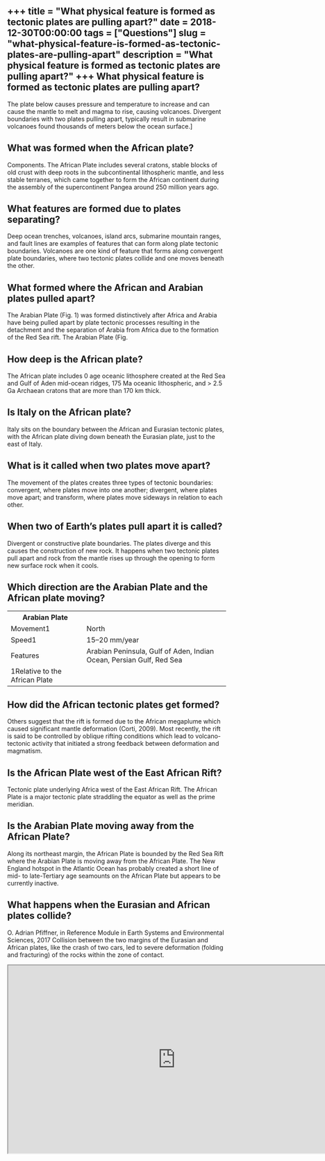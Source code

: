 +++
title = "What physical feature is formed as tectonic plates are pulling apart?"
date = 2018-12-30T00:00:00
tags = ["Questions"]
slug = "what-physical-feature-is-formed-as-tectonic-plates-are-pulling-apart"
description = "What physical feature is formed as tectonic plates are pulling apart?"
+++
What physical feature is formed as tectonic plates are pulling apart?
---------------------------------------------------------------------

The plate below causes pressure and temperature to increase and can cause the mantle to melt and magma to rise, causing volcanoes. Divergent boundaries with two plates pulling apart, typically result in submarine volcanoes found thousands of meters below the ocean surface.\]

What was formed when the African plate?
---------------------------------------

Components. The African Plate includes several cratons, stable blocks of old crust with deep roots in the subcontinental lithospheric mantle, and less stable terranes, which came together to form the African continent during the assembly of the supercontinent Pangea around 250 million years ago.

What features are formed due to plates separating?
--------------------------------------------------

Deep ocean trenches, volcanoes, island arcs, submarine mountain ranges, and fault lines are examples of features that can form along plate tectonic boundaries. Volcanoes are one kind of feature that forms along convergent plate boundaries, where two tectonic plates collide and one moves beneath the other.

What formed where the African and Arabian plates pulled apart?
--------------------------------------------------------------

The Arabian Plate (Fig. 1) was formed distinctively after Africa and Arabia have being pulled apart by plate tectonic processes resulting in the detachment and the separation of Arabia from Africa due to the formation of the Red Sea rift. The Arabian Plate (Fig.

How deep is the African plate?
------------------------------

The African plate includes 0 age oceanic lithosphere created at the Red Sea and Gulf of Aden mid-ocean ridges, 175 Ma oceanic lithospheric, and &gt; 2.5 Ga Archaean cratons that are more than 170 km thick.

Is Italy on the African plate?
------------------------------

Italy sits on the boundary between the African and Eurasian tectonic plates, with the African plate diving down beneath the Eurasian plate, just to the east of Italy.

What is it called when two plates move apart?
---------------------------------------------

The movement of the plates creates three types of tectonic boundaries: convergent, where plates move into one another; divergent, where plates move apart; and transform, where plates move sideways in relation to each other.

When two of Earth’s plates pull apart it is called?
---------------------------------------------------

Divergent or constructive plate boundaries. The plates diverge and this causes the construction of new rock. It happens when two tectonic plates pull apart and rock from the mantle rises up through the opening to form new surface rock when it cools.

Which direction are the Arabian Plate and the African plate moving?
-------------------------------------------------------------------

<table><tr><th>Arabian Plate</th></tr><tr><td>Movement1</td><td>North</td></tr><tr><td>Speed1</td><td>15–20 mm/year</td></tr><tr><td>Features</td><td>Arabian Peninsula, Gulf of Aden, Indian Ocean, Persian Gulf, Red Sea</td></tr><tr><td>1Relative to the African Plate</td></tr></table>

How did the African tectonic plates get formed?
-----------------------------------------------

Others suggest that the rift is formed due to the African megaplume which caused significant mantle deformation (Corti, 2009). Most recently, the rift is said to be controlled by oblique rifting conditions which lead to volcano-tectonic activity that initiated a strong feedback between deformation and magmatism.

Is the African Plate west of the East African Rift?
---------------------------------------------------

Tectonic plate underlying Africa west of the East African Rift. The African Plate is a major tectonic plate straddling the equator as well as the prime meridian.

Is the Arabian Plate moving away from the African Plate?
--------------------------------------------------------

Along its northeast margin, the African Plate is bounded by the Red Sea Rift where the Arabian Plate is moving away from the African Plate. The New England hotspot in the Atlantic Ocean has probably created a short line of mid- to late-Tertiary age seamounts on the African Plate but appears to be currently inactive.

What happens when the Eurasian and African plates collide?
----------------------------------------------------------

O. Adrian Pfiffner, in Reference Module in Earth Systems and Environmental Sciences, 2017 Collision between the two margins of the Eurasian and African plates, like the crash of two cars, led to severe deformation (folding and fracturing) of the rocks within the zone of contact.

<iframe allow="accelerometer; autoplay; clipboard-write; encrypted-media; gyroscope; picture-in-picture" allowfullscreen="" class="__youtube_prefs__  epyt-is-override  no-lazyload" data-no-lazy="1" data-origheight="433" data-origwidth="770" data-skipgform_ajax_framebjll="" height="433" id="_ytid_94622" loading="lazy" src="https://www.youtube.com/embed/BsqKTJtK_vw?enablejsapi=1&autoplay=0&cc_load_policy=0&cc_lang_pref=&iv_load_policy=1&loop=0&modestbranding=0&rel=1&fs=1&playsinline=0&autohide=2&theme=dark&color=red&controls=1&" title="YouTube player" width="770"></iframe>